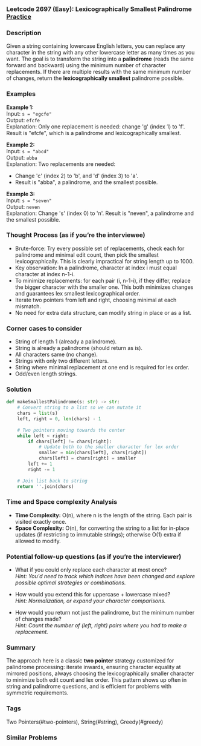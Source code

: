 ### Leetcode 2697 (Easy): Lexicographically Smallest Palindrome [Practice](https://leetcode.com/problems/lexicographically-smallest-palindrome)

### Description  
Given a string containing lowercase English letters, you can replace any character in the string with any other lowercase letter as many times as you want. The goal is to transform the string into a **palindrome** (reads the same forward and backward) using the minimum number of character replacements. If there are multiple results with the same minimum number of changes, return the **lexicographically smallest** palindrome possible.

### Examples  

**Example 1:**  
Input: `s = "egcfe"`  
Output: `efcfe`  
Explanation: Only one replacement is needed: change 'g' (index 1) to 'f'. Result is "efcfe", which is a palindrome and lexicographically smallest.

**Example 2:**  
Input: `s = "abcd"`  
Output: `abba`  
Explanation: Two replacements are needed:
- Change 'c' (index 2) to 'b', and 'd' (index 3) to 'a'.
- Result is "abba", a palindrome, and the smallest possible.

**Example 3:**  
Input: `s = "seven"`  
Output: `neven`  
Explanation: Change 's' (index 0) to 'n'. Result is "neven", a palindrome and the smallest possible.

### Thought Process (as if you’re the interviewee)  
- Brute-force: Try every possible set of replacements, check each for palindrome and minimal edit count, then pick the smallest lexicographically. This is clearly impractical for string length up to 1000.
- Key observation: In a palindrome, character at index i must equal character at index n-1-i.
- To minimize replacements: for each pair (i, n-1-i), if they differ, replace the bigger character with the smaller one. This both minimizes changes and guarantees lex smallest lexicographical order.
- Iterate two pointers from left and right, choosing minimal at each mismatch.
- No need for extra data structure, can modify string in place or as a list.

### Corner cases to consider  
- String of length 1 (already a palindrome).
- String is already a palindrome (should return as is).
- All characters same (no change).
- Strings with only two different letters.
- String where minimal replacement at one end is required for lex order.
- Odd/even length strings.

### Solution

```python
def makeSmallestPalindrome(s: str) -> str:
    # Convert string to a list so we can mutate it
    chars = list(s)
    left, right = 0, len(chars) - 1
    
    # Two pointers moving towards the center
    while left < right:
        if chars[left] != chars[right]:
            # Update both to the smaller character for lex order
            smaller = min(chars[left], chars[right])
            chars[left] = chars[right] = smaller
        left += 1
        right -= 1
    
    # Join list back to string
    return ''.join(chars)
```

### Time and Space complexity Analysis  

- **Time Complexity:** O(n), where n is the length of the string. Each pair is visited exactly once.
- **Space Complexity:** O(n), for converting the string to a list for in-place updates (if restricting to immutable strings); otherwise O(1) extra if allowed to modify.

### Potential follow-up questions (as if you’re the interviewer)  

- What if you could only replace each character at most once?  
  *Hint: You'd need to track which indices have been changed and explore possible optimal strategies or combinations.*

- How would you extend this for uppercase + lowercase mixed?  
  *Hint: Normalization, or expand your character comparisons.*

- How would you return not just the palindrome, but the minimum number of changes made?  
  *Hint: Count the number of (left, right) pairs where you had to make a replacement.*

### Summary
The approach here is a classic **two pointer** strategy customized for palindrome processing: iterate inwards, ensuring character equality at mirrored positions, always choosing the lexicographically smaller character to minimize both edit count and lex order. This pattern shows up often in string and palindrome questions, and is efficient for problems with symmetric requirements.

### Tags
Two Pointers(#two-pointers), String(#string), Greedy(#greedy)

### Similar Problems
